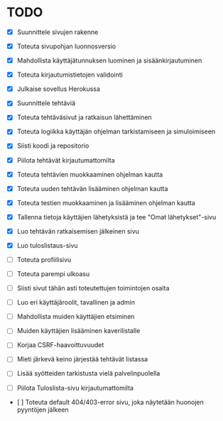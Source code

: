 # TODO
- [x] Suunnittele sivujen rakenne
- [x] Toteuta sivupohjan luonnosversio
- [x] Mahdollista käyttäjätunnuksen luominen ja sisäänkirjautuminen
- [x] Toteuta kirjautumistietojen validointi
- [x] Julkaise sovellus Herokussa
- [x] Suunnittele tehtäviä
- [x] Toteuta tehtäväsivut ja ratkaisun lähettäminen
- [x] Toteuta logiikka käyttäjän ohjelman tarkistamiseen ja simuloimiseen
- [x] Siisti koodi ja repositorio
- [x] Piilota tehtävät kirjautumattomilta
- [x] Toteuta tehtävien muokkaaminen ohjelman kautta
- [x] Toteuta uuden tehtävän lisääminen ohjelman kautta
- [x] Toteuta testien muokkaaminen ja lisääminen ohjelman kautta
- [x] Tallenna tietoja käyttäjien lähetyksistä ja tee "Omat lähetykset"-sivu
- [x] Luo tehtävän ratkaisemisen jälkeinen sivu
- [x] Luo tuloslistaus-sivu
- [ ] Toteuta profiilisivu
- [ ] Toteuta parempi ulkoasu
- [ ] Siisti sivut tähän asti toteutettujen toimintojen osalta
- [ ] Luo eri käyttäjäroolit, tavallinen ja admin
- [ ] Mahdollista muiden käyttäjien etsiminen
- [ ] Muiden käyttäjien lisääminen kaverilistalle

- [ ] Korjaa CSRF-haavoittuvuudet
- [ ] Mieti järkevä keino järjestää tehtävät listassa
- [ ] Lisää syötteiden tarkistusta vielä palvelinpuolella
- [ ] Piilota Tuloslista-sivu kirjautumattomilta
- [ ] Toteuta default 404/403-error sivu, joka näytetään huonojen pyyntöjen jälkeen
